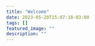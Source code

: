 ```yaml
---
title: "Welcome"
date: 2023-05-20T15:07:18-03:00
tags: []
featured_image: ""
description: ""
---
```

